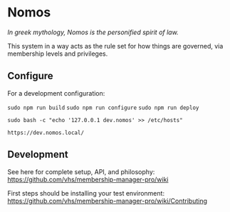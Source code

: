 # Nomos

_In greek mythology, Nomos is the personified spirit of law._

This system in a way acts as the rule set for how things are governed, via membership levels and privileges.

## Configure


For a development configuration:

`sudo npm run build`
`sudo npm run configure`
`sudo npm run deploy`

`sudo bash -c "echo '127.0.0.1 dev.nomos' >> /etc/hosts"`

`https://dev.nomos.local/`

## Development

See here for complete setup, API, and philosophy:
https://github.com/vhs/membership-manager-pro/wiki

First steps should be installing your test environment:
https://github.com/vhs/membership-manager-pro/wiki/Contributing
